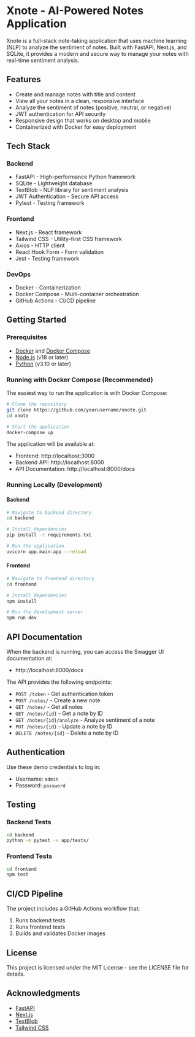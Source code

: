 # Xnote - AI-Powered Notes Application

Xnote is a full-stack note-taking application that uses machine learning (NLP) to analyze the sentiment of notes. Built with FastAPI, Next.js, and SQLite, it provides a modern and secure way to manage your notes with real-time sentiment analysis.


## Features

- Create and manage notes with title and content
- View all your notes in a clean, responsive interface
- Analyze the sentiment of notes (positive, neutral, or negative)
- JWT authentication for API security
- Responsive design that works on desktop and mobile
- Containerized with Docker for easy deployment

## Tech Stack

### Backend
- FastAPI - High-performance Python framework
- SQLite - Lightweight database
- TextBlob - NLP library for sentiment analysis
- JWT Authentication - Secure API access
- Pytest - Testing framework

### Frontend
- Next.js - React framework
- Tailwind CSS - Utility-first CSS framework
- Axios - HTTP client
- React Hook Form - Form validation
- Jest - Testing framework

### DevOps
- Docker - Containerization
- Docker Compose - Multi-container orchestration
- GitHub Actions - CI/CD pipeline

## Getting Started

### Prerequisites
- [Docker](https://docs.docker.com/get-docker/) and [Docker Compose](https://docs.docker.com/compose/install/)
- [Node.js](https://nodejs.org/en/) (v18 or later)
- [Python](https://www.python.org/downloads/) (v3.10 or later)

### Running with Docker Compose (Recommended)

The easiest way to run the application is with Docker Compose:

```bash
# Clone the repository
git clone https://github.com/yourusername/xnote.git
cd xnote

# Start the application
docker-compose up
```

The application will be available at:
- Frontend: http://localhost:3000
- Backend API: http://localhost:8000
- API Documentation: http://localhost:8000/docs

### Running Locally (Development)

#### Backend

```bash
# Navigate to backend directory
cd backend

# Install dependencies
pip install -r requirements.txt

# Run the application
uvicorn app.main:app --reload
```

#### Frontend

```bash
# Navigate to frontend directory
cd frontend

# Install dependencies
npm install

# Run the development server
npm run dev
```

## API Documentation

When the backend is running, you can access the Swagger UI documentation at:
- http://localhost:8000/docs

The API provides the following endpoints:

- `POST /token` - Get authentication token
- `POST /notes/` - Create a new note
- `GET /notes/` - Get all notes
- `GET /notes/{id}` - Get a note by ID
- `GET /notes/{id}/analyze` - Analyze sentiment of a note
- `PUT /notes/{id}` - Update a note by ID
- `DELETE /notes/{id}` - Delete a note by ID


## Authentication

Use these demo credentials to log in:
- Username: `admin`
- Password: `password`

## Testing

### Backend Tests

```bash
cd backend
python -m pytest -v app/tests/
```

### Frontend Tests

```bash
cd frontend
npm test
```

## CI/CD Pipeline

The project includes a GitHub Actions workflow that:
1. Runs backend tests
2. Runs frontend tests
3. Builds and validates Docker images

## License

This project is licensed under the MIT License - see the LICENSE file for details.

## Acknowledgments

- [FastAPI](https://fastapi.tiangolo.com/)
- [Next.js](https://nextjs.org/)
- [TextBlob](https://textblob.readthedocs.io/)
- [Tailwind CSS](https://tailwindcss.com/)
